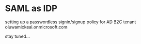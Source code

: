 # SAML as IDP

setting up a passwordless signin/signup policy for AD B2C tenant oluwamickeal.onmicrosoft.com

stay tuned...